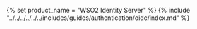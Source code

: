 {% set product_name = "WSO2 Identity Server" %}
{% include "../../../../../../includes/guides/authentication/oidc/index.md" %}